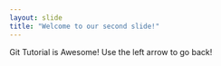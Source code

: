 ```yaml
---
layout: slide
title: "Welcome to our second slide!"
---
```

Git Tutorial is Awesome!
Use the left arrow to go back!